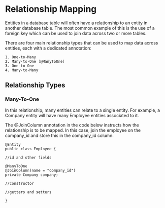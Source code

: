 # Relationship Mapping

Entities in a database table will often have a relationship to an entity in another database table. The most common
example of this is the use of a foreign key which can be used to join data across two or more tables.

There are four main relationship types that can be used to map data across entities, each with a dedicated annotation:

    1. One-to-Many
    2. Many-to-One (@ManyToOne)
    3. One-to-One
    4. Many-to-Many
    
## Relationship Types

### Many-To-One
In this relationship, many entities can relate to a single entity. For example, a Company entity will have many
Employee entities associated to it.

The @JoinColumn annotation in the code below instructs how the relationship is to be mapped. In this case,
join the employee on the company_id and store this in the company_id column.

```
@Entity
public class Employee {

//id and other fields

@ManyToOne
@JoinColumn(name = "company_id")
private Company company;

//constructor

//getters and setters

}

```